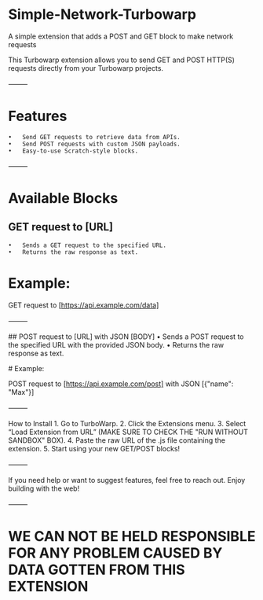 # Simple-Network-Turbowarp
A simple extension that adds a POST and GET block to make network requests


This Turbowarp extension allows you to send GET and POST HTTP(S) requests directly from your Turbowarp projects.

⸻

# Features
	•	Send GET requests to retrieve data from APIs.
	•	Send POST requests with custom JSON payloads.
	•	Easy-to-use Scratch-style blocks.

⸻

# Available Blocks

## GET request to [URL]
	•	Sends a GET request to the specified URL.
	•	Returns the raw response as text.

# Example:

GET request to [https://api.example.com/data]



⸻

## POST request to [URL] with JSON [BODY]
	•	Sends a POST request to the specified URL with the provided JSON body.
	•	Returns the raw response as text.

# Example:

POST request to [https://api.example.com/post] with JSON [{"name": "Max"}]


⸻

How to Install
	1.	Go to TurboWarp.
	2.	Click the Extensions menu.
	3.	Select “Load Extension from URL” (MAKE SURE TO CHECK THE "RUN WITHOUT SANDBOX" BOX).
	4.	Paste the raw URL of the .js file containing the extension.
	5.	Start using your new GET/POST blocks!

⸻

If you need help or want to suggest features, feel free to reach out. Enjoy building with the web! 

⸻

# WE CAN NOT BE HELD RESPONSIBLE FOR ANY PROBLEM CAUSED BY DATA GOTTEN FROM THIS EXTENSION
